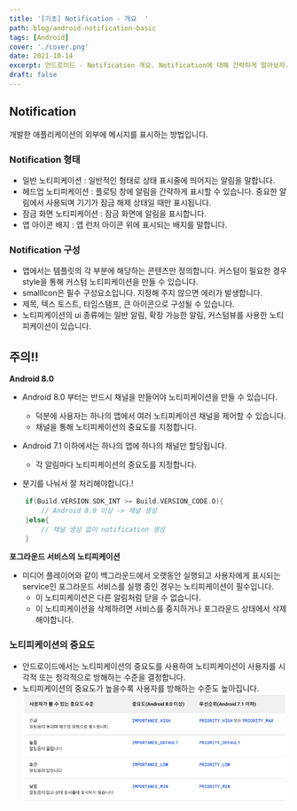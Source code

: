 ```yaml
---
title: '[기초] Notification - 개요  '
path: blog/android-notification-basic
tags: [Android]
cover: './cover.png'
date: 2021-10-14
excerpt: 안드로이드 - Notification 개요. Notification에 대해 간략하게 알아보자.
draft: false
---
```


## Notification

개발한 애플리케이션의 외부에 메시지를 표시하는 방법입니다.

### Notification 형태

- 일반 노티피케이션 : 일반적인 형태로 상태 표시줄에 띄어지는 알림을 말합니다.
- 헤드업 노티피케이션 : 플로팅 창에 알림을 간략하게 표시할 수 있습니다. 중요한 알림에서 사용되며 기기가 잠금 해제 상태일 때만 표시됩니다.
- 잠금 화면 노티피케이션 : 잠금 화면에 알림을 표시합니다.
- 앱 아이콘 배지 : 앱 런처 아이콘 위에 표시되는 배지를 말합니다.

### Notification 구성

- 앱에서는 템플릿의 각 부분에 해당하는 콘텐츠만 정의합니다. 커스텀이 필요한 경우 style을 통해 커스텀 노티피케이션을 만들 수 있습니다.
- smallIcon은 필수 구성요소입니다. 지정해 주지 않으면 에러가 발생합니다.
- 제목, 텍스 토스트, 타임스탬프, 큰 아이콘으로 구성될 수 있습니다.
- 노티피케이션의 ui 종류에는 일반 알림, 확장 가능한 알림, 커스텀뷰를 사용한 노티피케이션이 있습니다.

## 주의!!

**Android 8.0**

- Android 8.0 부터는 반드시 채널을 만들어야 노티피케이션을 만들 수 있습니다.

  - 덕분에 사용자는 하나의 앱에서 여러 노티피케이션 채널을 제어할 수 있습니다.
  - 채널을 통해 노티피케이션의 중요도를 지정합니다.

- Android 7.1 이하에서는 하나의 앱에 하나의 채널만 할당됩니다.

  - 각 알림마다 노티피케이션의 중요도를 지정합니다.

- 분기를 나눠서 잘 처리해야합니다.!

```kotlin
    if(Build.VERSION.SDK_INT >= Build.VERSION_CODE.O){
        // Android 8.0 이상 -> 채널 생성
    }else{
        // 채널 생성 없이 notification 생성
    }

```

**포그라운드 서비스의 노티피케이션**

- 미디어 플레이어와 같이 백그라운드에서 오랫동안 실행되고 사용자에게 표시되는 service인 포그라운드 서비스를 실행 중인 경우는 노티피케이션이 필수입니다.
  - 이 노티피케이션은 다른 알림처럼 닫을 수 없습니다.
  - 이 노티피케이션을 삭제하려면 서비스를 중지하거나 포그라운드 상태에서 삭제해야합니다.

### 노티피케이션의 중요도

- 안드로이드에서는 노티피케이션의 중요도를 사용하여 노티피케이션이 사용자를 시각적 또는 청각적으로 방해하는 수준을 결정합니다.
- 노티피케이션의 중요도가 높을수록 사용자를 방해하는 수준도 높아집니다.
  ![노티피케이션 중요도에따른 방해 정도](./notificationImportance.png)
